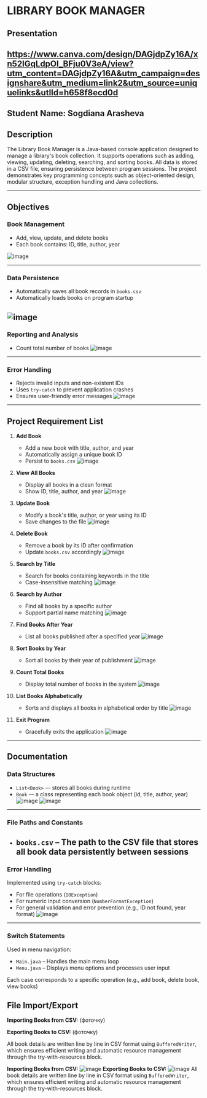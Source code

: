 # LIBRARY BOOK MANAGER

## Presentation
https://www.canva.com/design/DAGjdpZy16A/xn52IGqLdpOI_BFju0V3eA/view?utm_content=DAGjdpZy16A&utm_campaign=designshare&utm_medium=link2&utm_source=uniquelinks&utlId=h658f8ecd0d
---
**Student Name:** Sogdiana Arasheva
---

## Description

The Library Book Manager is a Java-based console application designed to manage a library's book collection. It supports operations such as adding, viewing, updating, deleting, searching, and sorting books. All data is stored in a CSV file, ensuring persistence between program sessions. The project demonstrates key programming concepts such as object-oriented design, modular structure, exception handling and Java collections.

---

## Objectives

### Book Management
- Add, view, update, and delete books
- Each book contains: ID, title, author, year

![image](https://github.com/user-attachments/assets/a45e7366-28c9-4f31-83b4-0596d53e8721)

---

### Data Persistence
- Automatically saves all book records in `books.csv`
- Automatically loads books on program startup

![image](https://github.com/user-attachments/assets/7b0261e6-620c-477e-96e7-4611292f2927)
---
### Reporting and Analysis
- Count total number of books
![image](https://github.com/user-attachments/assets/785f10d9-e8a2-460b-a555-64dd2329325f)
---
### Error Handling
- Rejects invalid inputs and non-existent IDs
- Uses `try-catch` to prevent application crashes
- Ensures user-friendly error messages
![image](https://github.com/user-attachments/assets/2c76570b-dbd6-4351-abd3-672d7a379268)

---

## Project Requirement List
1. **Add Book**
    - Add a new book with title, author, and year
    - Automatically assign a unique book ID
    - Persist to `books.csv`
![image](https://github.com/user-attachments/assets/034018d3-4ef5-4917-8a4f-5777463ffd83)

2. **View All Books**
    - Display all books in a clean format
    - Show ID, title, author, and year
![image](https://github.com/user-attachments/assets/1a2df697-7d70-4a4a-9447-5e9e89c1dee8)

3. **Update Book**
    - Modify a book's title, author, or year using its ID
    - Save changes to the file
![image](https://github.com/user-attachments/assets/ff070e81-2e39-4cce-990b-d25fac394660)

4. **Delete Book**
    - Remove a book by its ID after confirmation
    - Update `books.csv` accordingly
![image](https://github.com/user-attachments/assets/ca64f0fa-d082-44b8-afea-e47b323a0759)

5. **Search by Title**
    - Search for books containing keywords in the title
    - Case-insensitive matching
![image](https://github.com/user-attachments/assets/230398de-1c16-43ed-8fff-a7392e927d8d)

6. **Search by Author**
    - Find all books by a specific author
    - Support partial name matching
![image](https://github.com/user-attachments/assets/e5c0510e-586c-45ca-a729-654cfaece529)

7. **Find Books After Year**
    - List all books published after a specified year
![image](https://github.com/user-attachments/assets/f31fa539-b2f6-4024-90cb-93437953817d)

8. **Sort Books by Year**
    - Sort all books by their year of publishment
![image](https://github.com/user-attachments/assets/0e805af1-ea25-4715-b5fc-11f75302d510)

9. **Count Total Books**
    - Display total number of books in the system
![image](https://github.com/user-attachments/assets/054d3131-9a05-4642-a9a5-d50a3499d9b6)

10. **List Books Alphabetically**
    - Sorts and displays all books in alphabetical order by title
![image](https://github.com/user-attachments/assets/6a78c9c2-6933-4828-8eb4-c11d148e1876)

11. **Exit Program**
    - Gracefully exits the application
![image](https://github.com/user-attachments/assets/22809896-6370-4cd6-b4ec-5b54758ce4a2)
---
## Documentation
### Data Structures
- `List<Book>` — stores all books during runtime
- `Book` — a class representing each book object (id, title, author, year)
![image](https://github.com/user-attachments/assets/0ff17069-7f08-41b6-b659-cf210b5a32f9)
![image](https://github.com/user-attachments/assets/846b5307-19ef-4aa5-911a-071a39c08929)
---
### File Paths and Constants
- `books.csv` – The path to the CSV file that stores all book data persistently between sessions
  ---
### Error Handling
Implemented using `try-catch` blocks:

- For file operations (`IOException`)
- For numeric input conversion (`NumberFormatException`)
- For general validation and error prevention (e.g., ID not found, year format)
 ![image](https://github.com/user-attachments/assets/6258c169-4327-4969-8768-5d2acc28a2bf)

---

### Switch Statements
Used in menu navigation:
- `Main.java` – Handles the main menu loop
- `Menu.java` – Displays menu options and processes user input

Each case corresponds to a specific operation (e.g., add book, delete book, view books)

## File Import/Export
**Importing Books from CSV:**
(фоточку)

**Exporting Books to CSV:**
(фоточку)

All book details are written line by line in CSV format using `BufferedWriter`, which ensures efficient writing and automatic resource management through the try-with-resources block.

**Importing Books from CSV:**
![image](https://github.com/user-attachments/assets/9cdcae10-e375-4ea8-8d06-342252956af5)
**Exporting Books to CSV:**
![image](https://github.com/user-attachments/assets/5b1f819d-e5cb-466c-a0c5-aa335c2553fa)
All book details are written line by line in CSV format using `BufferedWriter`, which ensures efficient writing and automatic resource management through the try-with-resources block.

